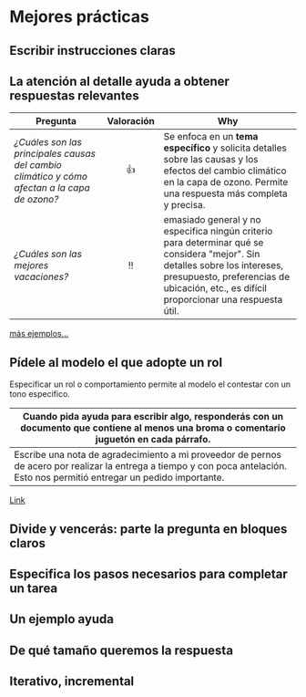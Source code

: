 # Mejores prácticas

## Escribir instrucciones claras

## La atención al detalle ayuda a obtener respuestas relevantes

|Pregunta|Valoración|Why
|-|:-:|-|
*¿Cuáles son las principales causas del cambio climático y cómo afectan a la capa de ozono?*|👍|Se enfoca en un **tema específico** y solicita detalles sobre las causas y los efectos del cambio climático en la capa de ozono. Permite una respuesta más completa y precisa.
*¿Cuáles son las mejores vacaciones?*|‼️|emasiado general y no especifica ningún criterio para determinar qué se considera "mejor". Sin detalles sobre los intereses, presupuesto, preferencias de ubicación, etc., es difícil proporcionar una respuesta útil.

[más ejemplos...](ejemplos/atencionDetalle.md)

## Pídele al modelo el que adopte un rol

Especificar un rol o comportamiento permite al modelo el contestar con un tono especifico.

|Cuando pida ayuda para escribir algo, responderás con un documento que contiene al menos una broma o comentario juguetón en cada párrafo.|
|-|
|Escribe una nota de agradecimiento a mi proveedor de pernos de acero por realizar la entrega a tiempo y con poca antelación. Esto nos permitió entregar un pedido importante.|

[Link](https://chat.openai.com/share/d1ca302c-4da8-4ddd-a6e2-495b0e22c145)

## Divide y vencerás: parte la pregunta en bloques claros

## Especifica los pasos necesarios para completar un tarea

## Un ejemplo ayuda

## De qué tamaño queremos la respuesta


## Iterativo, incremental